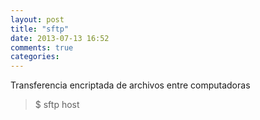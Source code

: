 ```yaml
---
layout: post
title: "sftp"
date: 2013-07-13 16:52
comments: true
categories: 
---
```

Transferencia encriptada de archivos entre computadoras

>$ sftp host

